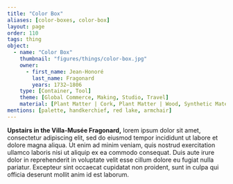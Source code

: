 ```yaml
---
title: "Color Box"
aliases: [color-boxes, color-box]
layout: page
order: 110
tags: thing
object:
  - name: "Color Box"
    thumbnail: "figures/things/color-box.jpg"
    owner:
      - first_name: Jean-Honoré
        last_name: Fragonard
        years: 1732–1806
    type: [Container, Tool]
    theme: [Global Commerce, Making, Studio, Travel]
    material: [Plant Matter | Cork, Plant Matter | Wood, Synthetic Materials | Glass, Synthetic Materials | Paint/Pigment]
mentions: [palette, handkerchief, red lake, armchair]
---
```


**Upstairs in the Villa-Musée Fragonard,** lorem ipsum dolor sit amet, consectetur adipiscing elit, sed do eiusmod tempor incididunt ut labore et dolore magna aliqua. Ut enim ad minim veniam, quis nostrud exercitation ullamco laboris nisi ut aliquip ex ea commodo consequat. Duis aute irure dolor in reprehenderit in voluptate velit esse cillum dolore eu fugiat nulla pariatur. Excepteur sint occaecat cupidatat non proident, sunt in culpa qui officia deserunt mollit anim id est laborum.